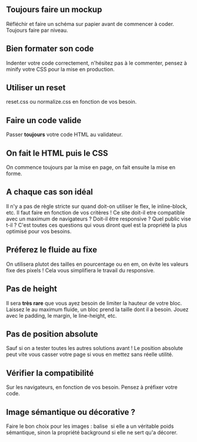 ## Toujours faire un mockup
Réfléchir et faire un schéma sur papier avant de commencer à coder. Toujours faire par niveau.

## Bien formater son code
Indenter votre code correctement, n'hésitez pas à le commenter, pensez à minify votre CSS pour la mise en production.

## Utiliser un reset
reset.css ou normalize.css en fonction de vos besoin.

## Faire un code valide
Passer **toujours** votre code HTML au validateur.

## On fait le HTML puis le CSS
On commence toujours par la mise en page, on fait ensuite la mise en forme.

## A chaque cas son idéal
Il n'y a pas de règle stricte sur quand doit-on utiliser le flex, le inline-block, etc. Il faut faire en fonction de vos critères ! Ce site doit-il etre compatible avec un maximum de navigateurs ? Doit-il être responsive ? Quel public vise t-il ? C'est toutes ces questions qui vous diront quel est la propriété la plus optimisé pour vos besoins.

## Préferez le fluide au fixe
On utilisera plutot des tailles en pourcentage ou en em, on évite les valeurs fixe des pixels ! Cela vous simplifiera le travail du responsive.

## Pas de height
Il sera **très rare** que vous ayez besoin de limiter la hauteur de votre bloc. Laissez le au maximum fluide, un bloc prend la taille dont il a besoin. Jouez avec le padding, le margin, le line-height, etc.

## Pas de position absolute
Sauf si on a tester toutes les autres solutions avant ! Le position absolute peut vite vous casser votre page si vous en mettez sans réelle utilité.

## Vérifier la compatibilité
Sur les navigateurs, en fonction de vos besoin. Pensez à préfixer votre code.

## Image sémantique ou décorative ?
Faire le bon choix pour les images : balise <img> si elle a un véritable poids sémantique, sinon la propriété background si elle ne sert qu'a décorer.
